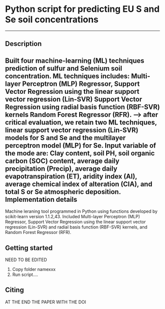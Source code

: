 # Python script for predicting EU S and Se soil concentrations
-----------------------------------------------------------------------------------
Description
-----------
Built four machine-learning (ML) techniques prediction of sulfur and Selenium soil concentration. 
ML techniques includes: Multi-layer Perceptron (MLP) Regressor, 
                        Support Vector Regression using the linear support vector regression (Lin-SVR) 
                        Support Vector Regression using radial basis function (RBF-SVR) kernels
                        Random Forest Regressor (RFR).
                        --> after critical evaluation, we retain two ML techniques, linear support vector regression (Lin-SVR)
                            models for S and Se and the multilayer perceptron model (MLP) for Se.
Input variable of the mode are: Clay content, soil PH, soil organic carbon (SOC) content, 
                                average daily precipitation (Precip), average daily evapotranspiration (ET), 
                                aridity index (AI), average chemical index of alteration (CIA), 
                                and total S or Se atmospheric deposition.
Implementation details
----------------------
Machine leraning tool programmed in Python using functions developed by scikit-learn version 1.1.2,43.
Included Multi-layer Perceptron (MLP) Regressor, Support Vector Regression using the linear support vector regression (Lin-SVR) 
and radial basis function (RBF-SVR) kernels, and Random Forest Regressor (RFR).

Getting started
----------------
NEED TO BE EDITED
1. Copy folder namexxx
2. Run script....

Citing
-------
AT THE END THE PAPER WITH THE DOI
